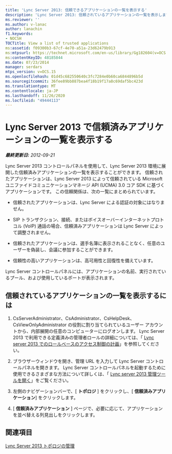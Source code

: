 ```yaml
---
title: 'Lync Server 2013: 信頼できるアプリケーションの一覧を表示する'
description: 'Lync Server 2013: 信頼されているアプリケーションの一覧を表示します。'
ms.reviewer: ''
ms.author: v-lanac
author: lanachin
f1.keywords:
- NOCSH
TOCTitle: View a list of trusted applications
ms:assetid: f09300b3-67cf-4e70-a51a-23d62479b913
ms:mtpsurl: https://technet.microsoft.com/en-us/library/Gg182604(v=OCS.15)
ms:contentKeyID: 48185844
ms.date: 07/23/2014
manager: serdars
mtps_version: v=OCS.15
ms.openlocfilehash: 01d45c682550640c3fc7284e0b60ca6844896b5d
ms.sourcegitcommit: 36fee89bb887bea4f18b19f17a8c69daf5bc423d
ms.translationtype: MT
ms.contentlocale: ja-JP
ms.lasthandoff: 11/26/2020
ms.locfileid: "49444113"
---
```

# <a name="view-a-list-of-trusted-applications-in-lync-server-2013"></a>Lync Server 2013 で信頼済みアプリケーションの一覧を表示する

<div data-xmlns="http://www.w3.org/1999/xhtml">

<div class="topic" data-xmlns="http://www.w3.org/1999/xhtml" data-msxsl="urn:schemas-microsoft-com:xslt" data-cs="https://msdn.microsoft.com/">

<div data-asp="https://msdn2.microsoft.com/asp">



</div>

<div id="mainSection">

<div id="mainBody">

<span> </span>

_**最終更新日:** 2012-09-21_

Lync Server 2013 コントロールパネルを使用して、Lync Server 2013 環境に展開した信頼済みアプリケーションの一覧を表示することができます。 信頼されたアプリケーションは、Lync Server 2013 によって信頼されている Microsoft ユニファイドコミュニケーションマネージ API (UCMA) 3.0 コア SDK に基づくアプリケーションです。 この信頼関係は、次の一覧にまとめられています。

  - 信頼されたアプリケーションは、Lync Server による認証の対象にはなりません。

  - SIP トランザクション、接続、またはボイスオーバーインターネットプロトコル (VoIP) 通話の場合、信頼済みアプリケーションは Lync Server によって調整されません。

  - 信頼されたアプリケーションは、選手名簿に表示されることなく、任意のユーザーを偽装し、会議に参加することができます。

  - 信頼性の高いアプリケーションは、高可用性と回復性を備えています。

Lync Server コントロールパネルには、アプリケーションの名前、実行されているプール、および使用しているポートが表示されます。

<div>

## <a name="to-view-a-list-of-trusted-applications"></a>信頼されているアプリケーションの一覧を表示するには

1.  CsServerAdministrator、CsAdministrator、CsHelpDesk、CsViewOnlyAdministrator の役割に割り当てられているユーザー アカウントから、内部展開の任意のコンピューターにログオンします。 Lync Server 2013 で利用できる定義済みの管理者ロールの詳細については、「 [Lync server 2013 でのロールベースのアクセス制御の計画](lync-server-2013-planning-for-role-based-access-control.md)」を参照してください。

2.  ブラウザーウィンドウを開き、管理 URL を入力して Lync Server コントロールパネルを開きます。 Lync Server コントロールパネルを起動するために使用できるさまざまな方法について詳しくは、「 [Lync server 2013 管理ツールを開く](lync-server-2013-open-lync-server-administrative-tools.md)」をご覧ください。

3.  左側のナビゲーションバーで、[ **トポロジ** ] をクリックし、[ **信頼済みアプリケーション**] をクリックします。

4.  [ **信頼済みアプリケーション** ] ページで、必要に応じて、アプリケーションを並べ替える列見出しをクリックします。

</div>

<div>

## <a name="see-also"></a>関連項目


[Lync Server 2013 トポロジの管理](lync-server-2013-managing-the-lync-server-topology.md)  
  

</div>

</div>

<span> </span>

</div>

</div>

</div>

